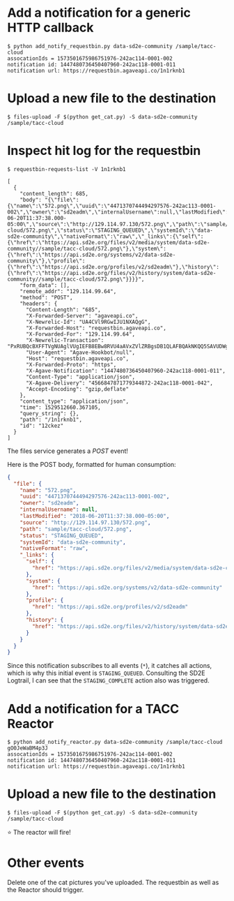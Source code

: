 # Add a notification for a generic HTTP callback

```shell
$ python add_notify_requestbin.py data-sd2e-community /sample/tacc-cloud
assocationIds = 1573501675986751976-242ac114-0001-002
notification id: 1447480736450407960-242ac118-0001-011
notification url: https://requestbin.agaveapi.co/1n1rknb1
```

# Upload a new file to the destination

```shell
$ files-upload -F $(python get_cat.py) -S data-sd2e-community /sample/tacc-cloud
```

# Inspect hit log for the requestbin

```shell
$ requestbin-requests-list -V 1n1rknb1

[
  {
    "content_length": 685,
    "body": "{\"file\":{\"name\":\"572.png\",\"uuid\":\"4471370744494297576-242ac113-0001-002\",\"owner\":\"sd2eadm\",\"internalUsername\":null,\"lastModified\":\"2018-06-20T11:37:38.000-05:00\",\"source\":\"http://129.114.97.130/572.png\",\"path\":\"sample/tacc-cloud/572.png\",\"status\":\"STAGING_QUEUED\",\"systemId\":\"data-sd2e-community\",\"nativeFormat\":\"raw\",\"_links\":{\"self\":{\"href\":\"https://api.sd2e.org/files/v2/media/system/data-sd2e-community//sample/tacc-cloud/572.png\"},\"system\":{\"href\":\"https://api.sd2e.org/systems/v2/data-sd2e-community\"},\"profile\":{\"href\":\"https://api.sd2e.org/profiles/v2/sd2eadm\"},\"history\":{\"href\":\"https://api.sd2e.org/files/v2/history/system/data-sd2e-community//sample/tacc-cloud/572.png\"}}}}",
    "form_data": [],
    "remote_addr": "129.114.99.64",
    "method": "POST",
    "headers": {
      "Content-Length": "685",
      "X-Forwarded-Server": "agaveapi.co",
      "X-Newrelic-Id": "UA4CVl9RGwIJU1NXAQgG",
      "X-Forwarded-Host": "requestbin.agaveapi.co",
      "X-Forwarded-For": "129.114.99.64",
      "X-Newrelic-Transaction": "PxRUBQcBXFFTVgNUAglVUgIEFB8EBw8RVU4aAVxZVlZRBgsDB1QLAFBQAkNKQQ5SAVUDWgEEFTs=",
      "User-Agent": "Agave-Hookbot/null",
      "Host": "requestbin.agaveapi.co",
      "X-Forwarded-Proto": "https",
      "X-Agave-Notification": "1447480736450407960-242ac118-0001-011",
      "Content-Type": "application/json",
      "X-Agave-Delivery": "4566847871779344872-242ac118-0001-042",
      "Accept-Encoding": "gzip,deflate"
    },
    "content_type": "application/json",
    "time": 1529512660.367105,
    "query_string": {},
    "path": "/1n1rknb1",
    "id": "12ckez"
  }
]
```

The files service generates a *POST* event!

Here is the POST body, formatted for human consumption:

```json
{
  "file": {
    "name": "572.png",
    "uuid": "4471370744494297576-242ac113-0001-002",
    "owner": "sd2eadm",
    "internalUsername": null,
    "lastModified": "2018-06-20T11:37:38.000-05:00",
    "source": "http://129.114.97.130/572.png",
    "path": "sample/tacc-cloud/572.png",
    "status": "STAGING_QUEUED",
    "systemId": "data-sd2e-community",
    "nativeFormat": "raw",
    "_links": {
      "self": {
        "href": "https://api.sd2e.org/files/v2/media/system/data-sd2e-community//sample/tacc-cloud/572.png"
      },
      "system": {
        "href": "https://api.sd2e.org/systems/v2/data-sd2e-community"
      },
      "profile": {
        "href": "https://api.sd2e.org/profiles/v2/sd2eadm"
      },
      "history": {
        "href": "https://api.sd2e.org/files/v2/history/system/data-sd2e-community//sample/tacc-cloud/572.png"
      }
    }
  }
}
```

Since this notification subscribes to all events (`*`), it catches all actions, which is why this initial
event is `STAGING_QUEUED`. Consulting the SD2E Logtrail, I can see that the `STAGING_COMPLETE` action also was triggered.

# Add a notification for a TACC Reactor

```shell
$ python add_notify_reactor.py data-sd2e-community /sample/tacc-cloud gO0JeWaBM4p3J
assocationIds = 1573501675986751976-242ac114-0001-002
notification id: 1447480736450407960-242ac118-0001-011
notification url: https://requestbin.agaveapi.co/1n1rknb1
```

# Upload a new file to the destination

```shell
$ files-upload -F $(python get_cat.py) -S data-sd2e-community /sample/tacc-cloud
```

:star: The reactor will fire!

# Other events

Delete one of the cat pictures you've uploaded. The requestbin as well as the
Reactor should trigger.

